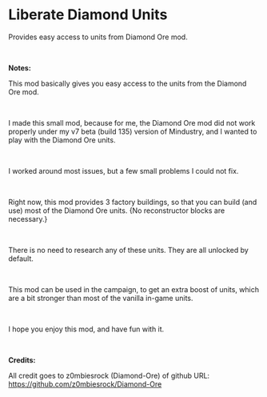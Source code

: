 # Liberate Diamond Units
Provides easy access to units from Diamond Ore mod.

<br>

**Notes:**

This mod basically gives you easy access to the units from the Diamond Ore mod.

<br>

I made this small mod, because for me, the Diamond Ore mod did not work properly under my v7 beta (build 135) version of Mindustry, and I wanted to play with the Diamond Ore units.

<br>

I worked around most issues, but a few small problems I could not fix.

<br>

Right now, this mod provides 3 factory buildings, so that you can build (and use) most of the Diamond Ore units. {No reconstructor blocks are necessary.}

<br>

There is no need to research any of these units. They are all unlocked by default.

<br>

This mod can be used in the campaign, to get an extra boost of units, which are a bit stronger than most of the vanilla in-game units.

<br>

I hope you enjoy this mod, and have fun with it.

<br>

**Credits:**

All credit goes to z0mbiesrock (Diamond-Ore) of github URL:
https://github.com/z0mbiesrock/Diamond-Ore
